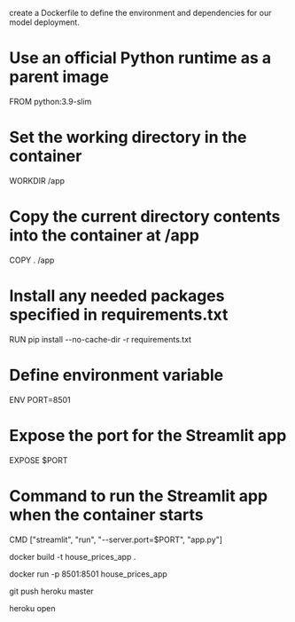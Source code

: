 create a Dockerfile to define the environment and dependencies for our model deployment.

# Use an official Python runtime as a parent image
FROM python:3.9-slim

# Set the working directory in the container
WORKDIR /app

# Copy the current directory contents into the container at /app
COPY . /app

# Install any needed packages specified in requirements.txt
RUN pip install --no-cache-dir -r requirements.txt

# Define environment variable
ENV PORT=8501

# Expose the port for the Streamlit app
EXPOSE $PORT

# Command to run the Streamlit app when the container starts
CMD ["streamlit", "run", "--server.port=$PORT", "app.py"]

<!-- build the Docker image using the following command: -->

docker build -t house_prices_app .

<!-- Once the Docker image is built successfully, you can run the Docker container: -->

docker run -p 8501:8501 house_prices_app

<!-- Streamlit App Deployment:
To deploy the Streamlit app on a cloud service, let's use Heroku as an example:

Create a Heroku Account: If you don't have one, sign up for a free account on Heroku.
Install Heroku CLI: Install the Heroku Command Line Interface (CLI) by following the instructions on the Heroku Dev Center.
Login to Heroku: Open your terminal and log in to your Heroku account using the command heroku login.
Initialize Git Repository: If you haven't already, initialize a Git repository in your project folder.
Create a Heroku App: Run the following command to create a new Heroku app: -->

<!-- heroku create <app-name>
Replace <app-name> with your desired app name. This will also add a new remote named heroku.
Deploy App: Deploy your app to Heroku using Git: -->
git push heroku master

<!-- Open App: Once the deployment is successful, you can open your app in the browser using: -->
heroku open
